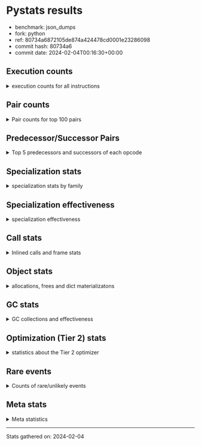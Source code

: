 
# Pystats results

- benchmark: json_dumps
- fork: python
- ref: 80734a6872105de874a424478cd0001e23286098
- commit hash: 80734a6
- commit date: 2024-02-04T00:16:30+00:00

## Execution counts

<details>
<summary> execution counts for all instructions </summary>

|Name | Count | Self | Cumulative | Miss ratio | 
|---|---:|---:|---:|---:|
| LOAD_FAST | 143,401,500 | 23.1% | 23.1% |  |
| TO_BOOL_BOOL | 51,212,600 | 8.3% | 31.4% |  |
| LOAD_ATTR_INSTANCE_VALUE | 40,970,080 | 6.6% | 38.0% |  |
| POP_JUMP_IF_FALSE | 35,849,040 | 5.8% | 43.8% |  |
| LOAD_GLOBAL_MODULE | 30,729,500 | 5.0% | 48.8% |  |
| LOAD_GLOBAL_BUILTIN | 30,727,620 | 5.0% | 53.7% |  |
| STORE_FAST | 25,609,020 | 4.1% | 57.8% |  |
| LOAD_CONST | 25,606,480 | 4.1% | 62.0% |  |
| POP_JUMP_IF_NOT_NONE | 25,606,400 | 4.1% | 66.1% |  |
| POP_JUMP_IF_TRUE | 20,485,120 | 3.3% | 69.4% |  |
| CALL | 15,370,040 | 2.5% | 71.9% |  |
| RESUME_CHECK | 15,365,100 | 2.5% | 74.4% |  |
| RETURN_VALUE | 15,363,920 | 2.5% | 76.9% |  |
| JUMP_FORWARD | 15,363,840 | 2.5% | 79.3% |  |
| LOAD_ATTR | 10,246,080 | 1.7% | 81.0% |  |
| BUILD_TUPLE | 10,242,560 | 1.7% | 82.6% |  |
| LOAD_FAST_LOAD_FAST | 10,242,560 | 1.7% | 84.3% |  |
| CALL_ISINSTANCE | 10,242,520 | 1.7% | 85.9% |  |
| LOAD_ATTR_METHOD_WITH_VALUES | 10,242,520 | 1.7% | 87.6% |  |
| LOAD_ATTR_NONDESCRIPTOR_WITH_VALUES | 10,242,520 | 1.7% | 89.3% |  |
| ENTER_EXECUTOR | 5,126,720 | 0.8% | 90.1% |  |
| PUSH_NULL | 5,123,820 | 0.8% | 90.9% |  |
| TO_BOOL | 5,123,120 | 0.8% | 91.7% |  |
| POP_TOP | 5,122,640 | 0.8% | 92.6% |  |
| MAKE_FUNCTION | 5,121,280 | 0.8% | 93.4% |  |
| UNARY_NEGATIVE | 5,121,280 | 0.8% | 94.2% |  |
| BUILD_MAP | 5,121,280 | 0.8% | 95.0% |  |
| CALL_KW | 5,121,280 | 0.8% | 95.9% |  |
| POP_JUMP_IF_NONE | 5,121,280 | 0.8% | 96.7% |  |
| SET_FUNCTION_ATTRIBUTE | 5,121,280 | 0.8% | 97.5% |  |
| CALL_METHOD_DESCRIPTOR_O | 5,121,260 | 0.8% | 98.3% |  |
| CALL_PY_EXACT_ARGS | 5,121,260 | 0.8% | 99.2% |  |
| LOAD_ATTR_METHOD_NO_DICT | 5,121,260 | 0.8% | 100.0% |  |
| FOR_ITER_RANGE | 7,380 | 0.0% | 100.0% |  |
| GET_ITER | 2,880 | 0.0% | 100.0% |  |
| FOR_ITER_LIST | 2,780 | 0.0% | 100.0% |  |
| LOAD_ATTR_MODULE | 1,940 | 0.0% | 100.0% |  |
| STORE_FAST_STORE_FAST | 1,520 | 0.0% | 100.0% |  |
| UNPACK_SEQUENCE_TWO_TUPLE | 1,500 | 0.0% | 100.0% |  |
| INTERPRETER_EXIT | 1,280 | 0.0% | 100.0% |  |
| RETURN_CONST | 1,280 | 0.0% | 100.0% |  |
| JUMP_BACKWARD | 1,020 | 0.0% | 100.0% |  |
| LOAD_GLOBAL | 640 | 0.0% | 100.0% |  |
| LOAD_DEREF | 160 | 0.0% | 100.0% |  |
| FOR_ITER | 120 | 0.0% | 100.0% |  |
| RESUME | 100 | 0.0% | 100.0% |  |
| NOP | 80 | 0.0% | 100.0% |  |
| CALL_FUNCTION_EX | 80 | 0.0% | 100.0% |  |
| COPY_FREE_VARS | 80 | 0.0% | 100.0% |  |
| BINARY_OP_SUBTRACT_FLOAT | 60 | 0.0% | 100.0% |  |
| CALL_BUILTIN_CLASS | 60 | 0.0% | 100.0% |  |
| COMPARE_OP_INT | 60 | 0.0% | 100.0% |  |
| BINARY_OP | 40 | 0.0% | 100.0% |  |
| COMPARE_OP | 40 | 0.0% | 100.0% |  |
| UNPACK_SEQUENCE | 40 | 0.0% | 100.0% |  |


</details>

## Pair counts

<details>
<summary> Pair counts for top 100 pairs </summary>

|Pair | Count | Self | Cumulative | 
|---|---:|---:|---:|
| TO_BOOL_BOOL POP_JUMP_IF_FALSE | 35,848,820 | 5.8% | 5.8% |
| LOAD_FAST LOAD_ATTR_INSTANCE_VALUE | 35,848,680 | 5.8% | 11.6% |
| LOAD_FAST TO_BOOL_BOOL | 30,727,440 | 5.0% | 16.5% |
| LOAD_FAST POP_JUMP_IF_NOT_NONE | 20,485,120 | 3.3% | 19.8% |
| POP_JUMP_IF_FALSE LOAD_FAST | 20,485,120 | 3.3% | 23.1% |
| POP_JUMP_IF_NOT_NONE LOAD_FAST | 20,485,120 | 3.3% | 26.4% |
| JUMP_FORWARD LOAD_FAST | 15,363,840 | 2.5% | 28.9% |
| STORE_FAST JUMP_FORWARD | 15,363,840 | 2.5% | 31.4% |
| LOAD_ATTR_INSTANCE_VALUE LOAD_FAST | 15,363,780 | 2.5% | 33.9% |
| TO_BOOL_BOOL POP_JUMP_IF_TRUE | 15,363,780 | 2.5% | 36.4% |
| RESUME_CHECK LOAD_FAST | 10,243,780 | 1.7% | 38.0% |
| LOAD_FAST LOAD_CONST | 10,242,640 | 1.7% | 39.7% |
| LOAD_GLOBAL_BUILTIN LOAD_FAST | 10,242,580 | 1.7% | 41.3% |
| POP_JUMP_IF_TRUE LOAD_FAST | 10,242,560 | 1.7% | 43.0% |
| LOAD_ATTR_METHOD_WITH_VALUES LOAD_FAST | 10,242,520 | 1.7% | 44.6% |
| LOAD_ATTR_NONDESCRIPTOR_WITH_VALUES LOAD_FAST | 10,242,520 | 1.7% | 46.3% |
| LOAD_FAST LOAD_ATTR_NONDESCRIPTOR_WITH_VALUES | 10,242,480 | 1.7% | 47.9% |
| LOAD_FAST LOAD_GLOBAL_BUILTIN | 10,242,480 | 1.7% | 49.6% |
| POP_JUMP_IF_FALSE LOAD_GLOBAL_MODULE | 10,242,480 | 1.7% | 51.2% |
| CALL_ISINSTANCE TO_BOOL_BOOL | 10,242,480 | 1.7% | 52.9% |
| LOAD_ATTR_INSTANCE_VALUE TO_BOOL_BOOL | 10,242,480 | 1.7% | 54.5% |
| PUSH_NULL LOAD_FAST | 5,123,200 | 0.8% | 55.4% |
| STORE_FAST LOAD_FAST | 5,121,980 | 0.8% | 56.2% |
| POP_TOP ENTER_EXECUTOR | 5,121,880 | 0.8% | 57.0% |
| LOAD_FAST PUSH_NULL | 5,121,820 | 0.8% | 57.8% |
| LOAD_FAST TO_BOOL | 5,121,520 | 0.8% | 58.7% |
| CALL STORE_FAST | 5,121,380 | 0.8% | 59.5% |
| TO_BOOL POP_JUMP_IF_TRUE | 5,121,340 | 0.8% | 60.3% |
| LOAD_FAST_LOAD_FAST LOAD_ATTR | 5,121,320 | 0.8% | 61.2% |
| CALL RETURN_VALUE | 5,121,300 | 0.8% | 62.0% |
| MAKE_FUNCTION SET_FUNCTION_ATTRIBUTE | 5,121,280 | 0.8% | 62.8% |
| RETURN_VALUE POP_TOP | 5,121,280 | 0.8% | 63.6% |
| RETURN_VALUE RETURN_VALUE | 5,121,280 | 0.8% | 64.5% |
| RETURN_VALUE STORE_FAST | 5,121,280 | 0.8% | 65.3% |
| UNARY_NEGATIVE BUILD_TUPLE | 5,121,280 | 0.8% | 66.1% |
| BUILD_MAP STORE_FAST | 5,121,280 | 0.8% | 66.9% |
| BUILD_TUPLE LOAD_CONST | 5,121,280 | 0.8% | 67.8% |
| LOAD_ATTR LOAD_FAST_LOAD_FAST | 5,121,280 | 0.8% | 68.6% |
| LOAD_CONST MAKE_FUNCTION | 5,121,280 | 0.8% | 69.4% |
| LOAD_CONST CALL | 5,121,280 | 0.8% | 70.2% |
| LOAD_CONST CALL_KW | 5,121,280 | 0.8% | 71.1% |
| LOAD_CONST LOAD_CONST | 5,121,280 | 0.8% | 71.9% |
| POP_JUMP_IF_FALSE BUILD_MAP | 5,121,280 | 0.8% | 72.7% |
| POP_JUMP_IF_NONE LOAD_FAST | 5,121,280 | 0.8% | 73.5% |
| POP_JUMP_IF_TRUE LOAD_CONST | 5,121,280 | 0.8% | 74.4% |
| SET_FUNCTION_ATTRIBUTE STORE_FAST | 5,121,280 | 0.8% | 75.2% |
| CALL RESUME_CHECK | 5,121,260 | 0.8% | 76.0% |
| CALL_KW RESUME_CHECK | 5,121,260 | 0.8% | 76.9% |
| CALL_METHOD_DESCRIPTOR_O RETURN_VALUE | 5,121,260 | 0.8% | 77.7% |
| CALL_PY_EXACT_ARGS RESUME_CHECK | 5,121,260 | 0.8% | 78.5% |
| LOAD_ATTR_INSTANCE_VALUE CALL | 5,121,260 | 0.8% | 79.3% |
| LOAD_ATTR_INSTANCE_VALUE POP_JUMP_IF_NOT_NONE | 5,121,260 | 0.8% | 80.2% |
| LOAD_ATTR_METHOD_NO_DICT LOAD_FAST | 5,121,260 | 0.8% | 81.0% |
| LOAD_GLOBAL_BUILTIN BUILD_TUPLE | 5,121,260 | 0.8% | 81.8% |
| LOAD_GLOBAL_BUILTIN LOAD_ATTR | 5,121,260 | 0.8% | 82.6% |
| LOAD_GLOBAL_MODULE UNARY_NEGATIVE | 5,121,260 | 0.8% | 83.5% |
| LOAD_GLOBAL_MODULE LOAD_FAST_LOAD_FAST | 5,121,260 | 0.8% | 84.3% |
| LOAD_GLOBAL_MODULE POP_JUMP_IF_NONE | 5,121,260 | 0.8% | 85.1% |
| LOAD_GLOBAL_MODULE STORE_FAST | 5,121,260 | 0.8% | 85.9% |
| BUILD_TUPLE CALL_ISINSTANCE | 5,121,240 | 0.8% | 86.8% |
| LOAD_ATTR LOAD_GLOBAL_MODULE | 5,121,240 | 0.8% | 87.6% |
| LOAD_CONST LOAD_ATTR_METHOD_NO_DICT | 5,121,240 | 0.8% | 88.4% |
| LOAD_FAST CALL_METHOD_DESCRIPTOR_O | 5,121,240 | 0.8% | 89.2% |
| LOAD_FAST CALL_PY_EXACT_ARGS | 5,121,240 | 0.8% | 90.1% |
| LOAD_FAST LOAD_ATTR_METHOD_WITH_VALUES | 5,121,240 | 0.8% | 90.9% |
| LOAD_FAST_LOAD_FAST LOAD_ATTR_INSTANCE_VALUE | 5,121,240 | 0.8% | 91.7% |
| POP_JUMP_IF_NOT_NONE LOAD_GLOBAL_MODULE | 5,121,240 | 0.8% | 92.6% |
| POP_JUMP_IF_TRUE LOAD_GLOBAL_MODULE | 5,121,240 | 0.8% | 93.4% |
| STORE_FAST LOAD_GLOBAL_BUILTIN | 5,121,240 | 0.8% | 94.2% |
| LOAD_ATTR_INSTANCE_VALUE LOAD_GLOBAL_BUILTIN | 5,121,240 | 0.8% | 95.0% |
| LOAD_GLOBAL_BUILTIN CALL_ISINSTANCE | 5,121,240 | 0.8% | 95.9% |
| LOAD_GLOBAL_BUILTIN LOAD_GLOBAL_BUILTIN | 5,121,240 | 0.8% | 96.7% |
| LOAD_GLOBAL_MODULE LOAD_ATTR_METHOD_WITH_VALUES | 5,121,240 | 0.8% | 97.5% |
| LOAD_GLOBAL_MODULE LOAD_GLOBAL_MODULE | 5,121,240 | 0.8% | 98.3% |
| RESUME_CHECK LOAD_GLOBAL_BUILTIN | 5,121,240 | 0.8% | 99.2% |
| ENTER_EXECUTOR CALL | 5,120,340 | 0.8% | 100.0% |
| ENTER_EXECUTOR FOR_ITER_RANGE | 5,180 | 0.0% | 100.0% |
| FOR_ITER_RANGE ENTER_EXECUTOR | 4,780 | 0.0% | 100.0% |
| CALL CALL | 4,480 | 0.0% | 100.0% |
| LOAD_ATTR LOAD_ATTR | 2,880 | 0.0% | 100.0% |
| LOAD_FAST GET_ITER | 2,880 | 0.0% | 100.0% |
| FOR_ITER_RANGE STORE_FAST | 2,180 | 0.0% | 100.0% |
| LOAD_FAST CALL | 1,960 | 0.0% | 100.0% |
| LOAD_ATTR_MODULE PUSH_NULL | 1,880 | 0.0% | 100.0% |
| LOAD_GLOBAL_MODULE LOAD_ATTR_MODULE | 1,880 | 0.0% | 100.0% |
| STORE_FAST LOAD_GLOBAL_MODULE | 1,800 | 0.0% | 100.0% |
| GET_ITER FOR_ITER_RANGE | 1,560 | 0.0% | 100.0% |
| STORE_FAST_STORE_FAST LOAD_FAST | 1,520 | 0.0% | 100.0% |
| UNPACK_SEQUENCE_TWO_TUPLE STORE_FAST_STORE_FAST | 1,500 | 0.0% | 100.0% |
| FOR_ITER_LIST UNPACK_SEQUENCE_TWO_TUPLE | 1,480 | 0.0% | 100.0% |
| TO_BOOL TO_BOOL | 1,440 | 0.0% | 100.0% |
| CALL POP_TOP | 1,360 | 0.0% | 100.0% |
| RETURN_CONST INTERPRETER_EXIT | 1,280 | 0.0% | 100.0% |
| FOR_ITER_LIST RETURN_CONST | 1,280 | 0.0% | 100.0% |
| CACHE RESUME_CHECK | 1,260 | 0.0% | 100.0% |
| GET_ITER FOR_ITER_LIST | 1,260 | 0.0% | 100.0% |
| ENTER_EXECUTOR FOR_ITER_LIST | 1,200 | 0.0% | 100.0% |
| POP_TOP JUMP_BACKWARD | 680 | 0.0% | 100.0% |
| PUSH_NULL CALL | 620 | 0.0% | 100.0% |
| JUMP_BACKWARD FOR_ITER_RANGE | 600 | 0.0% | 100.0% |


</details>

## Predecessor/Successor Pairs

<details>
<summary> Top 5 predecessors and successors of each opcode </summary>

### CACHE

<details>
<summary> Successors and predecessors for CACHE </summary>

|Successors | Count | Percentage | 
|---|---:|---:|
| RESUME_CHECK | 1,260 | 98.4% |
| RESUME | 20 | 1.6% |


</details>

### GET_ITER

<details>
<summary> Successors and predecessors for GET_ITER </summary>

|Predecessors | Count | Percentage | 
|---|---:|---:|
| LOAD_FAST | 2,880 | 100.0% |

|Successors | Count | Percentage | 
|---|---:|---:|
| FOR_ITER_RANGE | 1,560 | 54.2% |
| FOR_ITER_LIST | 1,260 | 43.8% |
| FOR_ITER | 60 | 2.1% |


</details>

### INTERPRETER_EXIT

<details>
<summary> Successors and predecessors for INTERPRETER_EXIT </summary>

|Predecessors | Count | Percentage | 
|---|---:|---:|
| RETURN_CONST | 1,280 | 100.0% |


</details>

### MAKE_FUNCTION

<details>
<summary> Successors and predecessors for MAKE_FUNCTION </summary>

|Predecessors | Count | Percentage | 
|---|---:|---:|
| LOAD_CONST | 5,121,280 | 100.0% |

|Successors | Count | Percentage | 
|---|---:|---:|
| SET_FUNCTION_ATTRIBUTE | 5,121,280 | 100.0% |


</details>

### NOP

<details>
<summary> Successors and predecessors for NOP </summary>

|Predecessors | Count | Percentage | 
|---|---:|---:|
| POP_TOP | 80 | 100.0% |

|Successors | Count | Percentage | 
|---|---:|---:|
| LOAD_DEREF | 80 | 100.0% |


</details>

### POP_TOP

<details>
<summary> Successors and predecessors for POP_TOP </summary>

|Predecessors | Count | Percentage | 
|---|---:|---:|
| RETURN_VALUE | 5,121,280 | 100.0% |
| CALL | 1,360 | 0.0% |

|Successors | Count | Percentage | 
|---|---:|---:|
| ENTER_EXECUTOR | 5,121,880 | 100.0% |
| JUMP_BACKWARD | 680 | 0.0% |
| NOP | 80 | 0.0% |


</details>

### PUSH_NULL

<details>
<summary> Successors and predecessors for PUSH_NULL </summary>

|Predecessors | Count | Percentage | 
|---|---:|---:|
| LOAD_FAST | 5,121,820 | 100.0% |
| LOAD_ATTR_MODULE | 1,880 | 0.0% |
| LOAD_DEREF | 80 | 0.0% |
| LOAD_ATTR | 40 | 0.0% |

|Successors | Count | Percentage | 
|---|---:|---:|
| LOAD_FAST | 5,123,200 | 100.0% |
| CALL | 620 | 0.0% |


</details>

### RETURN_VALUE

<details>
<summary> Successors and predecessors for RETURN_VALUE </summary>

|Predecessors | Count | Percentage | 
|---|---:|---:|
| CALL | 5,121,300 | 33.3% |
| RETURN_VALUE | 5,121,280 | 33.3% |
| CALL_METHOD_DESCRIPTOR_O | 5,121,260 | 33.3% |
| LOAD_FAST | 80 | 0.0% |

|Successors | Count | Percentage | 
|---|---:|---:|
| POP_TOP | 5,121,280 | 33.3% |
| RETURN_VALUE | 5,121,280 | 33.3% |
| STORE_FAST | 5,121,280 | 33.3% |
| LOAD_GLOBAL | 40 | 0.0% |
| LOAD_GLOBAL_MODULE | 40 | 0.0% |


</details>

### TO_BOOL

<details>
<summary> Successors and predecessors for TO_BOOL </summary>

|Predecessors | Count | Percentage | 
|---|---:|---:|
| LOAD_FAST | 5,121,520 | 100.0% |
| TO_BOOL | 1,440 | 0.0% |
| CALL | 40 | 0.0% |
| LOAD_ATTR | 40 | 0.0% |
| CALL_ISINSTANCE | 40 | 0.0% |

|Successors | Count | Percentage | 
|---|---:|---:|
| POP_JUMP_IF_TRUE | 5,121,340 | 100.0% |
| TO_BOOL | 1,440 | 0.0% |
| TO_BOOL_BOOL | 200 | 0.0% |
| POP_JUMP_IF_FALSE | 140 | 0.0% |


</details>

### UNARY_NEGATIVE

<details>
<summary> Successors and predecessors for UNARY_NEGATIVE </summary>

|Predecessors | Count | Percentage | 
|---|---:|---:|
| LOAD_GLOBAL_MODULE | 5,121,260 | 100.0% |
| LOAD_GLOBAL | 20 | 0.0% |

|Successors | Count | Percentage | 
|---|---:|---:|
| BUILD_TUPLE | 5,121,280 | 100.0% |


</details>

### BINARY_OP

<details>
<summary> Successors and predecessors for BINARY_OP </summary>

|Predecessors | Count | Percentage | 
|---|---:|---:|
| LOAD_FAST | 40 | 100.0% |

|Successors | Count | Percentage | 
|---|---:|---:|
| STORE_FAST | 20 | 50.0% |
| BINARY_OP_SUBTRACT_FLOAT | 20 | 50.0% |


</details>

### BUILD_MAP

<details>
<summary> Successors and predecessors for BUILD_MAP </summary>

|Predecessors | Count | Percentage | 
|---|---:|---:|
| POP_JUMP_IF_FALSE | 5,121,280 | 100.0% |

|Successors | Count | Percentage | 
|---|---:|---:|
| STORE_FAST | 5,121,280 | 100.0% |


</details>

### BUILD_TUPLE

<details>
<summary> Successors and predecessors for BUILD_TUPLE </summary>

|Predecessors | Count | Percentage | 
|---|---:|---:|
| UNARY_NEGATIVE | 5,121,280 | 50.0% |
| LOAD_GLOBAL_BUILTIN | 5,121,260 | 50.0% |
| LOAD_GLOBAL | 20 | 0.0% |

|Successors | Count | Percentage | 
|---|---:|---:|
| LOAD_CONST | 5,121,280 | 50.0% |
| CALL_ISINSTANCE | 5,121,240 | 50.0% |
| CALL | 40 | 0.0% |


</details>

### CALL

<details>
<summary> Successors and predecessors for CALL </summary>

|Predecessors | Count | Percentage | 
|---|---:|---:|
| LOAD_CONST | 5,121,280 | 33.3% |
| LOAD_ATTR_INSTANCE_VALUE | 5,121,260 | 33.3% |
| ENTER_EXECUTOR | 5,120,340 | 33.3% |
| CALL | 4,480 | 0.0% |
| LOAD_FAST | 1,960 | 0.0% |

|Successors | Count | Percentage | 
|---|---:|---:|
| STORE_FAST | 5,121,380 | 33.3% |
| RETURN_VALUE | 5,121,300 | 33.3% |
| RESUME_CHECK | 5,121,260 | 33.3% |
| CALL | 4,480 | 0.0% |
| POP_TOP | 1,360 | 0.0% |


</details>

### CALL_FUNCTION_EX

<details>
<summary> Successors and predecessors for CALL_FUNCTION_EX </summary>

|Predecessors | Count | Percentage | 
|---|---:|---:|
| LOAD_FAST | 80 | 100.0% |

|Successors | Count | Percentage | 
|---|---:|---:|
| COPY_FREE_VARS | 80 | 100.0% |


</details>

### CALL_KW

<details>
<summary> Successors and predecessors for CALL_KW </summary>

|Predecessors | Count | Percentage | 
|---|---:|---:|
| LOAD_CONST | 5,121,280 | 100.0% |

|Successors | Count | Percentage | 
|---|---:|---:|
| RESUME_CHECK | 5,121,260 | 100.0% |
| RESUME | 20 | 0.0% |


</details>

### COMPARE_OP

<details>
<summary> Successors and predecessors for COMPARE_OP </summary>

|Predecessors | Count | Percentage | 
|---|---:|---:|
| LOAD_CONST | 40 | 100.0% |

|Successors | Count | Percentage | 
|---|---:|---:|
| POP_JUMP_IF_FALSE | 20 | 50.0% |
| COMPARE_OP_INT | 20 | 50.0% |


</details>

### COPY_FREE_VARS

<details>
<summary> Successors and predecessors for COPY_FREE_VARS </summary>

|Predecessors | Count | Percentage | 
|---|---:|---:|
| CALL_FUNCTION_EX | 80 | 100.0% |

|Successors | Count | Percentage | 
|---|---:|---:|
| RESUME_CHECK | 60 | 75.0% |
| RESUME | 20 | 25.0% |


</details>

### ENTER_EXECUTOR

<details>
<summary> Successors and predecessors for ENTER_EXECUTOR </summary>

|Predecessors | Count | Percentage | 
|---|---:|---:|
| POP_TOP | 5,121,880 | 99.9% |
| FOR_ITER_RANGE | 4,780 | 0.1% |
| JUMP_BACKWARD | 60 | 0.0% |

|Successors | Count | Percentage | 
|---|---:|---:|
| CALL | 5,120,340 | 99.9% |
| FOR_ITER_RANGE | 5,180 | 0.1% |
| FOR_ITER_LIST | 1,200 | 0.0% |


</details>

### FOR_ITER

<details>
<summary> Successors and predecessors for FOR_ITER </summary>

|Predecessors | Count | Percentage | 
|---|---:|---:|
| GET_ITER | 60 | 50.0% |
| JUMP_BACKWARD | 60 | 50.0% |

|Successors | Count | Percentage | 
|---|---:|---:|
| STORE_FAST | 40 | 33.3% |
| FOR_ITER_RANGE | 40 | 33.3% |
| UNPACK_SEQUENCE | 20 | 16.7% |
| FOR_ITER_LIST | 20 | 16.7% |


</details>

### JUMP_BACKWARD

<details>
<summary> Successors and predecessors for JUMP_BACKWARD </summary>

|Predecessors | Count | Percentage | 
|---|---:|---:|
| POP_TOP | 680 | 66.7% |
| FOR_ITER_RANGE | 340 | 33.3% |

|Successors | Count | Percentage | 
|---|---:|---:|
| FOR_ITER_RANGE | 600 | 58.8% |
| FOR_ITER_LIST | 300 | 29.4% |
| ENTER_EXECUTOR | 60 | 5.9% |
| FOR_ITER | 60 | 5.9% |


</details>

### JUMP_FORWARD

<details>
<summary> Successors and predecessors for JUMP_FORWARD </summary>

|Predecessors | Count | Percentage | 
|---|---:|---:|
| STORE_FAST | 15,363,840 | 100.0% |

|Successors | Count | Percentage | 
|---|---:|---:|
| LOAD_FAST | 15,363,840 | 100.0% |


</details>

### LOAD_ATTR

<details>
<summary> Successors and predecessors for LOAD_ATTR </summary>

|Predecessors | Count | Percentage | 
|---|---:|---:|
| LOAD_FAST_LOAD_FAST | 5,121,320 | 50.0% |
| LOAD_GLOBAL_BUILTIN | 5,121,260 | 50.0% |
| LOAD_ATTR | 2,880 | 0.0% |
| LOAD_FAST | 400 | 0.0% |
| LOAD_GLOBAL | 100 | 0.0% |

|Successors | Count | Percentage | 
|---|---:|---:|
| LOAD_FAST_LOAD_FAST | 5,121,280 | 50.0% |
| LOAD_GLOBAL_MODULE | 5,121,240 | 50.0% |
| LOAD_ATTR | 2,880 | 0.0% |
| LOAD_FAST | 160 | 0.0% |
| LOAD_ATTR_INSTANCE_VALUE | 160 | 0.0% |


</details>

### LOAD_CONST

<details>
<summary> Successors and predecessors for LOAD_CONST </summary>

|Predecessors | Count | Percentage | 
|---|---:|---:|
| LOAD_FAST | 10,242,640 | 40.0% |
| BUILD_TUPLE | 5,121,280 | 20.0% |
| LOAD_CONST | 5,121,280 | 20.0% |
| POP_JUMP_IF_TRUE | 5,121,280 | 20.0% |

|Successors | Count | Percentage | 
|---|---:|---:|
| MAKE_FUNCTION | 5,121,280 | 20.0% |
| CALL | 5,121,280 | 20.0% |
| CALL_KW | 5,121,280 | 20.0% |
| LOAD_CONST | 5,121,280 | 20.0% |
| LOAD_ATTR_METHOD_NO_DICT | 5,121,240 | 20.0% |


</details>

### LOAD_DEREF

<details>
<summary> Successors and predecessors for LOAD_DEREF </summary>

|Predecessors | Count | Percentage | 
|---|---:|---:|
| NOP | 80 | 50.0% |
| STORE_FAST | 80 | 50.0% |

|Successors | Count | Percentage | 
|---|---:|---:|
| PUSH_NULL | 80 | 50.0% |
| STORE_FAST | 80 | 50.0% |


</details>

### LOAD_FAST

<details>
<summary> Successors and predecessors for LOAD_FAST </summary>

|Predecessors | Count | Percentage | 
|---|---:|---:|
| POP_JUMP_IF_FALSE | 20,485,120 | 14.3% |
| POP_JUMP_IF_NOT_NONE | 20,485,120 | 14.3% |
| JUMP_FORWARD | 15,363,840 | 10.7% |
| LOAD_ATTR_INSTANCE_VALUE | 15,363,780 | 10.7% |
| RESUME_CHECK | 10,243,780 | 7.1% |

|Successors | Count | Percentage | 
|---|---:|---:|
| LOAD_ATTR_INSTANCE_VALUE | 35,848,680 | 25.0% |
| TO_BOOL_BOOL | 30,727,440 | 21.4% |
| POP_JUMP_IF_NOT_NONE | 20,485,120 | 14.3% |
| LOAD_CONST | 10,242,640 | 7.1% |
| LOAD_ATTR_NONDESCRIPTOR_WITH_VALUES | 10,242,480 | 7.1% |


</details>

### LOAD_FAST_LOAD_FAST

<details>
<summary> Successors and predecessors for LOAD_FAST_LOAD_FAST </summary>

|Predecessors | Count | Percentage | 
|---|---:|---:|
| LOAD_ATTR | 5,121,280 | 50.0% |
| LOAD_GLOBAL_MODULE | 5,121,260 | 50.0% |
| LOAD_GLOBAL | 20 | 0.0% |

|Successors | Count | Percentage | 
|---|---:|---:|
| LOAD_ATTR | 5,121,320 | 50.0% |
| LOAD_ATTR_INSTANCE_VALUE | 5,121,240 | 50.0% |


</details>

### LOAD_GLOBAL

<details>
<summary> Successors and predecessors for LOAD_GLOBAL </summary>

|Predecessors | Count | Percentage | 
|---|---:|---:|
| POP_JUMP_IF_FALSE | 120 | 18.8% |
| LOAD_FAST | 80 | 12.5% |
| STORE_FAST | 80 | 12.5% |
| LOAD_ATTR | 60 | 9.4% |
| RETURN_VALUE | 40 | 6.2% |

|Successors | Count | Percentage | 
|---|---:|---:|
| LOAD_GLOBAL_MODULE | 180 | 28.1% |
| LOAD_GLOBAL_BUILTIN | 140 | 21.9% |
| LOAD_ATTR | 100 | 15.6% |
| LOAD_FAST | 60 | 9.4% |
| LOAD_GLOBAL | 40 | 6.2% |


</details>

### POP_JUMP_IF_FALSE

<details>
<summary> Successors and predecessors for POP_JUMP_IF_FALSE </summary>

|Predecessors | Count | Percentage | 
|---|---:|---:|
| TO_BOOL_BOOL | 35,848,820 | 100.0% |
| TO_BOOL | 140 | 0.0% |
| COMPARE_OP_INT | 60 | 0.0% |
| COMPARE_OP | 20 | 0.0% |

|Successors | Count | Percentage | 
|---|---:|---:|
| LOAD_FAST | 20,485,120 | 57.1% |
| LOAD_GLOBAL_MODULE | 10,242,480 | 28.6% |
| BUILD_MAP | 5,121,280 | 14.3% |
| LOAD_GLOBAL | 120 | 0.0% |
| LOAD_GLOBAL_BUILTIN | 40 | 0.0% |


</details>

### POP_JUMP_IF_NONE

<details>
<summary> Successors and predecessors for POP_JUMP_IF_NONE </summary>

|Predecessors | Count | Percentage | 
|---|---:|---:|
| LOAD_GLOBAL_MODULE | 5,121,260 | 100.0% |
| LOAD_GLOBAL | 20 | 0.0% |

|Successors | Count | Percentage | 
|---|---:|---:|
| LOAD_FAST | 5,121,280 | 100.0% |


</details>

### POP_JUMP_IF_NOT_NONE

<details>
<summary> Successors and predecessors for POP_JUMP_IF_NOT_NONE </summary>

|Predecessors | Count | Percentage | 
|---|---:|---:|
| LOAD_FAST | 20,485,120 | 80.0% |
| LOAD_ATTR_INSTANCE_VALUE | 5,121,260 | 20.0% |
| LOAD_ATTR | 20 | 0.0% |

|Successors | Count | Percentage | 
|---|---:|---:|
| LOAD_FAST | 20,485,120 | 80.0% |
| LOAD_GLOBAL_MODULE | 5,121,240 | 20.0% |
| LOAD_GLOBAL | 40 | 0.0% |


</details>

### POP_JUMP_IF_TRUE

<details>
<summary> Successors and predecessors for POP_JUMP_IF_TRUE </summary>

|Predecessors | Count | Percentage | 
|---|---:|---:|
| TO_BOOL_BOOL | 15,363,780 | 75.0% |
| TO_BOOL | 5,121,340 | 25.0% |

|Successors | Count | Percentage | 
|---|---:|---:|
| LOAD_FAST | 10,242,560 | 50.0% |
| LOAD_CONST | 5,121,280 | 25.0% |
| LOAD_GLOBAL_MODULE | 5,121,240 | 25.0% |
| LOAD_GLOBAL | 40 | 0.0% |


</details>

### RETURN_CONST

<details>
<summary> Successors and predecessors for RETURN_CONST </summary>

|Predecessors | Count | Percentage | 
|---|---:|---:|
| FOR_ITER_LIST | 1,280 | 100.0% |

|Successors | Count | Percentage | 
|---|---:|---:|
| INTERPRETER_EXIT | 1,280 | 100.0% |


</details>

### SET_FUNCTION_ATTRIBUTE

<details>
<summary> Successors and predecessors for SET_FUNCTION_ATTRIBUTE </summary>

|Predecessors | Count | Percentage | 
|---|---:|---:|
| MAKE_FUNCTION | 5,121,280 | 100.0% |

|Successors | Count | Percentage | 
|---|---:|---:|
| STORE_FAST | 5,121,280 | 100.0% |


</details>

### STORE_FAST

<details>
<summary> Successors and predecessors for STORE_FAST </summary>

|Predecessors | Count | Percentage | 
|---|---:|---:|
| CALL | 5,121,380 | 20.0% |
| RETURN_VALUE | 5,121,280 | 20.0% |
| BUILD_MAP | 5,121,280 | 20.0% |
| SET_FUNCTION_ATTRIBUTE | 5,121,280 | 20.0% |
| LOAD_GLOBAL_MODULE | 5,121,260 | 20.0% |

|Successors | Count | Percentage | 
|---|---:|---:|
| JUMP_FORWARD | 15,363,840 | 60.0% |
| LOAD_FAST | 5,121,980 | 20.0% |
| LOAD_GLOBAL_BUILTIN | 5,121,240 | 20.0% |
| LOAD_GLOBAL_MODULE | 1,800 | 0.0% |
| LOAD_DEREF | 80 | 0.0% |


</details>

### STORE_FAST_STORE_FAST

<details>
<summary> Successors and predecessors for STORE_FAST_STORE_FAST </summary>

|Predecessors | Count | Percentage | 
|---|---:|---:|
| UNPACK_SEQUENCE_TWO_TUPLE | 1,500 | 98.7% |
| UNPACK_SEQUENCE | 20 | 1.3% |

|Successors | Count | Percentage | 
|---|---:|---:|
| LOAD_FAST | 1,520 | 100.0% |


</details>

### UNPACK_SEQUENCE

<details>
<summary> Successors and predecessors for UNPACK_SEQUENCE </summary>

|Predecessors | Count | Percentage | 
|---|---:|---:|
| FOR_ITER | 20 | 50.0% |
| FOR_ITER_LIST | 20 | 50.0% |

|Successors | Count | Percentage | 
|---|---:|---:|
| STORE_FAST_STORE_FAST | 20 | 50.0% |
| UNPACK_SEQUENCE_TWO_TUPLE | 20 | 50.0% |


</details>

### RESUME

<details>
<summary> Successors and predecessors for RESUME </summary>

|Predecessors | Count | Percentage | 
|---|---:|---:|
| CALL | 40 | 40.0% |
| CACHE | 20 | 20.0% |
| CALL_KW | 20 | 20.0% |
| COPY_FREE_VARS | 20 | 20.0% |

|Successors | Count | Percentage | 
|---|---:|---:|
| LOAD_FAST | 60 | 60.0% |
| LOAD_GLOBAL | 40 | 40.0% |


</details>

### BINARY_OP_SUBTRACT_FLOAT

<details>
<summary> Successors and predecessors for BINARY_OP_SUBTRACT_FLOAT </summary>

|Predecessors | Count | Percentage | 
|---|---:|---:|
| LOAD_FAST | 40 | 66.7% |
| BINARY_OP | 20 | 33.3% |

|Successors | Count | Percentage | 
|---|---:|---:|
| STORE_FAST | 60 | 100.0% |


</details>

### CALL_BUILTIN_CLASS

<details>
<summary> Successors and predecessors for CALL_BUILTIN_CLASS </summary>

|Predecessors | Count | Percentage | 
|---|---:|---:|
| LOAD_FAST | 40 | 66.7% |
| CALL | 20 | 33.3% |

|Successors | Count | Percentage | 
|---|---:|---:|
| STORE_FAST | 60 | 100.0% |


</details>

### CALL_ISINSTANCE

<details>
<summary> Successors and predecessors for CALL_ISINSTANCE </summary>

|Predecessors | Count | Percentage | 
|---|---:|---:|
| BUILD_TUPLE | 5,121,240 | 50.0% |
| LOAD_GLOBAL_BUILTIN | 5,121,240 | 50.0% |
| CALL | 40 | 0.0% |

|Successors | Count | Percentage | 
|---|---:|---:|
| TO_BOOL_BOOL | 10,242,480 | 100.0% |
| TO_BOOL | 40 | 0.0% |


</details>

### CALL_METHOD_DESCRIPTOR_O

<details>
<summary> Successors and predecessors for CALL_METHOD_DESCRIPTOR_O </summary>

|Predecessors | Count | Percentage | 
|---|---:|---:|
| LOAD_FAST | 5,121,240 | 100.0% |
| CALL | 20 | 0.0% |

|Successors | Count | Percentage | 
|---|---:|---:|
| RETURN_VALUE | 5,121,260 | 100.0% |


</details>

### CALL_PY_EXACT_ARGS

<details>
<summary> Successors and predecessors for CALL_PY_EXACT_ARGS </summary>

|Predecessors | Count | Percentage | 
|---|---:|---:|
| LOAD_FAST | 5,121,240 | 100.0% |
| CALL | 20 | 0.0% |

|Successors | Count | Percentage | 
|---|---:|---:|
| RESUME_CHECK | 5,121,260 | 100.0% |


</details>

### COMPARE_OP_INT

<details>
<summary> Successors and predecessors for COMPARE_OP_INT </summary>

|Predecessors | Count | Percentage | 
|---|---:|---:|
| LOAD_CONST | 40 | 66.7% |
| COMPARE_OP | 20 | 33.3% |

|Successors | Count | Percentage | 
|---|---:|---:|
| POP_JUMP_IF_FALSE | 60 | 100.0% |


</details>

### FOR_ITER_LIST

<details>
<summary> Successors and predecessors for FOR_ITER_LIST </summary>

|Predecessors | Count | Percentage | 
|---|---:|---:|
| GET_ITER | 1,260 | 45.3% |
| ENTER_EXECUTOR | 1,200 | 43.2% |
| JUMP_BACKWARD | 300 | 10.8% |
| FOR_ITER | 20 | 0.7% |

|Successors | Count | Percentage | 
|---|---:|---:|
| UNPACK_SEQUENCE_TWO_TUPLE | 1,480 | 53.2% |
| RETURN_CONST | 1,280 | 46.0% |
| UNPACK_SEQUENCE | 20 | 0.7% |


</details>

### FOR_ITER_RANGE

<details>
<summary> Successors and predecessors for FOR_ITER_RANGE </summary>

|Predecessors | Count | Percentage | 
|---|---:|---:|
| ENTER_EXECUTOR | 5,180 | 70.2% |
| GET_ITER | 1,560 | 21.1% |
| JUMP_BACKWARD | 600 | 8.1% |
| FOR_ITER | 40 | 0.5% |

|Successors | Count | Percentage | 
|---|---:|---:|
| ENTER_EXECUTOR | 4,780 | 64.8% |
| STORE_FAST | 2,180 | 29.5% |
| JUMP_BACKWARD | 340 | 4.6% |
| LOAD_FAST | 80 | 1.1% |


</details>

### LOAD_ATTR_INSTANCE_VALUE

<details>
<summary> Successors and predecessors for LOAD_ATTR_INSTANCE_VALUE </summary>

|Predecessors | Count | Percentage | 
|---|---:|---:|
| LOAD_FAST | 35,848,680 | 87.5% |
| LOAD_FAST_LOAD_FAST | 5,121,240 | 12.5% |
| LOAD_ATTR | 160 | 0.0% |

|Successors | Count | Percentage | 
|---|---:|---:|
| LOAD_FAST | 15,363,780 | 37.5% |
| TO_BOOL_BOOL | 10,242,480 | 25.0% |
| CALL | 5,121,260 | 12.5% |
| POP_JUMP_IF_NOT_NONE | 5,121,260 | 12.5% |
| LOAD_GLOBAL_BUILTIN | 5,121,240 | 12.5% |


</details>

### LOAD_ATTR_METHOD_NO_DICT

<details>
<summary> Successors and predecessors for LOAD_ATTR_METHOD_NO_DICT </summary>

|Predecessors | Count | Percentage | 
|---|---:|---:|
| LOAD_CONST | 5,121,240 | 100.0% |
| LOAD_ATTR | 20 | 0.0% |

|Successors | Count | Percentage | 
|---|---:|---:|
| LOAD_FAST | 5,121,260 | 100.0% |


</details>

### LOAD_ATTR_METHOD_WITH_VALUES

<details>
<summary> Successors and predecessors for LOAD_ATTR_METHOD_WITH_VALUES </summary>

|Predecessors | Count | Percentage | 
|---|---:|---:|
| LOAD_FAST | 5,121,240 | 50.0% |
| LOAD_GLOBAL_MODULE | 5,121,240 | 50.0% |
| LOAD_ATTR | 40 | 0.0% |

|Successors | Count | Percentage | 
|---|---:|---:|
| LOAD_FAST | 10,242,520 | 100.0% |


</details>

### LOAD_ATTR_MODULE

<details>
<summary> Successors and predecessors for LOAD_ATTR_MODULE </summary>

|Predecessors | Count | Percentage | 
|---|---:|---:|
| LOAD_GLOBAL_MODULE | 1,880 | 96.9% |
| LOAD_ATTR | 60 | 3.1% |

|Successors | Count | Percentage | 
|---|---:|---:|
| PUSH_NULL | 1,880 | 96.9% |
| STORE_FAST | 60 | 3.1% |


</details>

### LOAD_ATTR_NONDESCRIPTOR_WITH_VALUES

<details>
<summary> Successors and predecessors for LOAD_ATTR_NONDESCRIPTOR_WITH_VALUES </summary>

|Predecessors | Count | Percentage | 
|---|---:|---:|
| LOAD_FAST | 10,242,480 | 100.0% |
| LOAD_ATTR | 40 | 0.0% |

|Successors | Count | Percentage | 
|---|---:|---:|
| LOAD_FAST | 10,242,520 | 100.0% |


</details>

### LOAD_GLOBAL_BUILTIN

<details>
<summary> Successors and predecessors for LOAD_GLOBAL_BUILTIN </summary>

|Predecessors | Count | Percentage | 
|---|---:|---:|
| LOAD_FAST | 10,242,480 | 33.3% |
| STORE_FAST | 5,121,240 | 16.7% |
| LOAD_ATTR_INSTANCE_VALUE | 5,121,240 | 16.7% |
| LOAD_GLOBAL_BUILTIN | 5,121,240 | 16.7% |
| RESUME_CHECK | 5,121,240 | 16.7% |

|Successors | Count | Percentage | 
|---|---:|---:|
| LOAD_FAST | 10,242,580 | 33.3% |
| BUILD_TUPLE | 5,121,260 | 16.7% |
| LOAD_ATTR | 5,121,260 | 16.7% |
| CALL_ISINSTANCE | 5,121,240 | 16.7% |
| LOAD_GLOBAL_BUILTIN | 5,121,240 | 16.7% |


</details>

### LOAD_GLOBAL_MODULE

<details>
<summary> Successors and predecessors for LOAD_GLOBAL_MODULE </summary>

|Predecessors | Count | Percentage | 
|---|---:|---:|
| POP_JUMP_IF_FALSE | 10,242,480 | 33.3% |
| LOAD_ATTR | 5,121,240 | 16.7% |
| POP_JUMP_IF_NOT_NONE | 5,121,240 | 16.7% |
| POP_JUMP_IF_TRUE | 5,121,240 | 16.7% |
| LOAD_GLOBAL_MODULE | 5,121,240 | 16.7% |

|Successors | Count | Percentage | 
|---|---:|---:|
| UNARY_NEGATIVE | 5,121,260 | 16.7% |
| LOAD_FAST_LOAD_FAST | 5,121,260 | 16.7% |
| POP_JUMP_IF_NONE | 5,121,260 | 16.7% |
| STORE_FAST | 5,121,260 | 16.7% |
| LOAD_ATTR_METHOD_WITH_VALUES | 5,121,240 | 16.7% |


</details>

### RESUME_CHECK

<details>
<summary> Successors and predecessors for RESUME_CHECK </summary>

|Predecessors | Count | Percentage | 
|---|---:|---:|
| CALL | 5,121,260 | 33.3% |
| CALL_KW | 5,121,260 | 33.3% |
| CALL_PY_EXACT_ARGS | 5,121,260 | 33.3% |
| CACHE | 1,260 | 0.0% |
| COPY_FREE_VARS | 60 | 0.0% |

|Successors | Count | Percentage | 
|---|---:|---:|
| LOAD_FAST | 10,243,780 | 66.7% |
| LOAD_GLOBAL_BUILTIN | 5,121,240 | 33.3% |
| LOAD_GLOBAL | 40 | 0.0% |
| LOAD_GLOBAL_MODULE | 40 | 0.0% |


</details>

### TO_BOOL_BOOL

<details>
<summary> Successors and predecessors for TO_BOOL_BOOL </summary>

|Predecessors | Count | Percentage | 
|---|---:|---:|
| LOAD_FAST | 30,727,440 | 60.0% |
| CALL_ISINSTANCE | 10,242,480 | 20.0% |
| LOAD_ATTR_INSTANCE_VALUE | 10,242,480 | 20.0% |
| TO_BOOL | 200 | 0.0% |

|Successors | Count | Percentage | 
|---|---:|---:|
| POP_JUMP_IF_FALSE | 35,848,820 | 70.0% |
| POP_JUMP_IF_TRUE | 15,363,780 | 30.0% |


</details>

### UNPACK_SEQUENCE_TWO_TUPLE

<details>
<summary> Successors and predecessors for UNPACK_SEQUENCE_TWO_TUPLE </summary>

|Predecessors | Count | Percentage | 
|---|---:|---:|
| FOR_ITER_LIST | 1,480 | 98.7% |
| UNPACK_SEQUENCE | 20 | 1.3% |

|Successors | Count | Percentage | 
|---|---:|---:|
| STORE_FAST_STORE_FAST | 1,500 | 100.0% |


</details>


</details>

## Specialization stats

<details>
<summary> specialization stats by family </summary>

### BINARY_OP

<details>
<summary> specialization stats for BINARY_OP family </summary>

|Kind | Count | Ratio | 
|---|---:|---:|
|     deferred | 20 | 20.0% |
|          hit | 60 | 60.0% |

| | Count | Ratio | 
|---|---:|---:|
| Success | 20 | 100.0% |
| Failure | 0 | 0.0% |


</details>

### CALL

<details>
<summary> specialization stats for CALL family </summary>

|Kind | Count | Ratio | 
|---|---:|---:|
|     deferred | 15,365,460 | 42.9% |
|          hit | 20,485,100 | 57.1% |

| | Count | Ratio | 
|---|---:|---:|
| Success | 100 | 2.2% |
| Failure | 4,480 | 97.8% |

|Failure kind | Count | Ratio | 
|---|---:|---:|
| other | 1,540 | 34.4% |
| code complex parameters | 1,440 | 32.1% |
| class mutable | 1,440 | 32.1% |
| cfunc noargs | 60 | 1.3% |


</details>

### COMPARE_OP

<details>
<summary> specialization stats for COMPARE_OP family </summary>

|Kind | Count | Ratio | 
|---|---:|---:|
|     deferred | 20 | 20.0% |
|          hit | 60 | 60.0% |

| | Count | Ratio | 
|---|---:|---:|
| Success | 20 | 100.0% |
| Failure | 0 | 0.0% |


</details>

### FOR_ITER

<details>
<summary> specialization stats for FOR_ITER family </summary>

|Kind | Count | Ratio | 
|---|---:|---:|
|     deferred | 60 | 0.6% |
|          hit | 10,160 | 98.8% |

| | Count | Ratio | 
|---|---:|---:|
| Success | 60 | 100.0% |
| Failure | 0 | 0.0% |


</details>

### LOAD_ATTR

<details>
<summary> specialization stats for LOAD_ATTR family </summary>

|Kind | Count | Ratio | 
|---|---:|---:|
|     deferred | 10,242,880 | 13.3% |
|          hit | 66,578,320 | 86.7% |

| | Count | Ratio | 
|---|---:|---:|
| Success | 320 | 10.0% |
| Failure | 2,880 | 90.0% |

|Failure kind | Count | Ratio | 
|---|---:|---:|
| method | 1,440 | 50.0% |
| metaclass attribute | 1,440 | 50.0% |


</details>

### LOAD_GLOBAL

<details>
<summary> specialization stats for LOAD_GLOBAL family </summary>

|Kind | Count | Ratio | 
|---|---:|---:|
|     deferred | 320 | 0.0% |
|          hit | 61,457,120 | 100.0% |

| | Count | Ratio | 
|---|---:|---:|
| Success | 320 | 100.0% |
| Failure | 0 | 0.0% |


</details>

### POP_JUMP_IF_FALSE

<details>
<summary> specialization stats for POP_JUMP_IF_FALSE family </summary>


</details>

### POP_JUMP_IF_NONE

<details>
<summary> specialization stats for POP_JUMP_IF_NONE family </summary>


</details>

### POP_JUMP_IF_NOT_NONE

<details>
<summary> specialization stats for POP_JUMP_IF_NOT_NONE family </summary>


</details>

### POP_JUMP_IF_TRUE

<details>
<summary> specialization stats for POP_JUMP_IF_TRUE family </summary>


</details>

### TO_BOOL

<details>
<summary> specialization stats for TO_BOOL family </summary>

|Kind | Count | Ratio | 
|---|---:|---:|
|     deferred | 5,121,480 | 9.1% |
|          hit | 51,212,600 | 90.9% |

| | Count | Ratio | 
|---|---:|---:|
| Success | 200 | 12.2% |
| Failure | 1,440 | 87.8% |

|Failure kind | Count | Ratio | 
|---|---:|---:|
| dict | 1,440 | 100.0% |


</details>

### UNPACK_SEQUENCE

<details>
<summary> specialization stats for UNPACK_SEQUENCE family </summary>

|Kind | Count | Ratio | 
|---|---:|---:|
|     deferred | 20 | 1.3% |
|          hit | 1,500 | 97.4% |

| | Count | Ratio | 
|---|---:|---:|
| Success | 20 | 100.0% |
| Failure | 0 | 0.0% |


</details>


</details>

## Specialization effectiveness

<details>
<summary> specialization effectiveness </summary>

|Instructions | Count | Ratio | 
|---|---:|---:|
| Basic | 286,817,940 | 46.3% |
| Not specialized | 117,801,960 | 19.0% |
| Specialized hits | 215,110,020 | 34.7% |
| Specialized misses | 0 | 0.0% |

### Deferred by instruction

<details>
<summary> deferred by instruction </summary>

|Name | Count | Ratio | 
|---|---:|---:|
| CALL | 15,365,460 | 50.0% |
| LOAD_ATTR | 10,242,880 | 33.3% |
| TO_BOOL | 5,121,480 | 16.7% |
| LOAD_GLOBAL | 320 | 0.0% |
| FOR_ITER | 60 | 0.0% |
| BINARY_OP | 20 | 0.0% |
| COMPARE_OP | 20 | 0.0% |
| UNPACK_SEQUENCE | 20 | 0.0% |
| BINARY_SLICE | 0 | 0.0% |
| STORE_SLICE | 0 | 0.0% |


</details>

### Misses by instruction

<details>
<summary> misses by instruction </summary>


</details>


</details>

## Call stats

<details>
<summary> Inlined calls and frame stats </summary>

| | Count | Ratio | 
|---|---:|---:|
| Calls to PyEval_EvalDefault | 1,280 | 0.0% |
| Calls to Python functions inlined | 15,363,920 | 100.0% |
| Calls via PyEval_EvalFrame (total) | 1,280 | 0.0% |
| Calls via PyEval_EvalFrame (vector) | 1,280 | 0.0% |
| Calls via PyEval_EvalFrame (generator) | 0 | 0.0% |
| Calls via PyEval_EvalFrame (legacy) | 0 | 0.0% |
| Calls via PyEval_EvalFrame (function vectorcall) | 1,280 | 0.0% |
| Calls via PyEval_EvalFrame (build class) | 0 | 0.0% |
| Calls via PyEval_EvalFrame (slot) | 0 | 0.0% |
| Calls via PyEval_EvalFrame (function ex) | 80 | 0.0% |
| Calls via PyEval_EvalFrame (api) | 0 | 0.0% |
| Calls via PyEval_EvalFrame (method) | 0 | 0.0% |
| Frame objects created | 0 | 0.0% |
| Frames pushed | 5,121,260 | 33.3% |


</details>

## Object stats

<details>
<summary> allocations, frees and dict materializatons </summary>

| | Count | Ratio | 
|---|---:|---:|
| Allocations from freelist | 40,970,400 | 20.4% |
| Frees to freelist | 40,970,340 |  |
| Allocations | 159,668,740 | 79.6% |
| Allocations to 512 bytes | 159,668,740 | 79.6% |
| Allocations to 4 kbytes | 0 | 0.0% |
| Allocations over 4 kbytes | 0 | 0.0% |
| Frees | 159,668,684 |  |
| New values | 0 |  |
| Interpreter increfs | 225,369,620 | 54.0% |
| Interpreter decrefs | 265,359,880 | 43.5% |
| Increfs | 192,047,894 | 46.0% |
| Decrefs | 344,374,099 | 56.5% |
| Materialize dict (on request) | 0 |  |
| Materialize dict (new key) | 0 |  |
| Materialize dict (too big) | 0 |  |
| Materialize dict (str subclass) | 0 |  |
| Dematerialize dict | 0 |  |
| Method cache hits | 5,123,091 |  |
| Method cache misses | 209 |  |
| Method cache collisions | 201 |  |
| Method cache dunder hits | 20,486,526 |  |
| Method cache dunder misses | 34 |  |


</details>

## GC stats

<details>
<summary> GC collections and effectiveness </summary>

|Generation | Collections | Objects collected | Object visits | 
|---:|---:|---:|---:|
| 0 | 0 | 0 | 0 |
| 1 | 0 | 0 | 0 |
| 2 | 0 | 0 | 0 |


</details>

## Optimization (Tier 2) stats

<details>
<summary> statistics about the Tier 2 optimizer </summary>

| | Count | Ratio | 
|---|---:|---:|
| Optimization attempts | 60 |  |
| Traces created | 60 | 100.0% |
| Trace stack overflow | 0 | 0.0% |
| Trace stack underflow | 0 | 0.0% |
| Trace too long | 0 | 0.0% |
| Trace too short | 0 | 0.0% |
| Inner loop found | 0 | 0.0% |
| Recursive call | 0 | 0.0% |
| Low confidence | 0 | 0.0% |
| Traces executed | 5,126,720 |  |
| Uops executed | 66,614,760 | 12.99 |

### Trace length histogram

<details>
<summary> trace length histogram </summary>

|Range | Count | Ratio | 
|---|---:|---:|
| <= 1 | 0 | 0.0% |
| <= 2 | 0 | 0.0% |
| <= 4 | 0 | 0.0% |
| <= 8 | 0 | 0.0% |
| <= 16 | 0 | 0.0% |
| <= 32 | 40 | 66.7% |
| <= 64 | 20 | 33.3% |


</details>

### Optimized trace length histogram

<details>
<summary> optimized trace length histogram </summary>

|Range | Count | Ratio | 
|---|---:|---:|
| <= 1 | 0 | 0.0% |
| <= 2 | 0 | 0.0% |
| <= 4 | 0 | 0.0% |
| <= 8 | 0 | 0.0% |
| <= 16 | 40 | 66.7% |
| <= 32 | 20 | 33.3% |


</details>

### Trace run length histogram

<details>
<summary> trace run length histogram </summary>

|Range | Count | Ratio | 
|---|---:|---:|
| <= 1 | 0 | 0.0% |
| <= 2 | 1,200 | 0.0% |
| <= 4 | 5,180 | 0.1% |
| <= 8 | 0 | 0.0% |
| <= 16 | 5,116,740 | 99.8% |
| <= 32 | 3,600 | 0.1% |


</details>

### Uop execution stats

<details>
<summary> uop execution stats </summary>

|Name | Count | Self | Cumulative | Miss ratio | 
|---|---:|---:|---:|---:|
| _SET_IP | 5,129,120 | 7.7% | 7.7% |  |
| STORE_FAST | 5,127,540 | 7.7% | 15.4% |  |
| _GUARD_NOT_EXHAUSTED_RANGE | 5,125,520 | 7.7% | 23.1% | 0.1% |
| _ITER_CHECK_RANGE | 5,125,520 | 7.7% | 30.8% |  |
| LOAD_FAST | 5,123,940 | 7.7% | 38.5% |  |
| _CHECK_VALIDITY | 5,123,940 | 7.7% | 46.2% |  |
| _EXIT_TRACE | 5,120,340 | 7.7% | 53.9% | 100.0% |
| PUSH_NULL | 5,120,340 | 7.7% | 61.5% |  |
| _ITER_NEXT_RANGE | 5,120,340 | 7.7% | 69.2% |  |
| _CHECK_ATTR_MODULE | 5,119,440 | 7.7% | 76.9% |  |
| _LOAD_ATTR_MODULE | 5,119,440 | 7.7% | 84.6% |  |
| _LOAD_CONST_INLINE | 5,119,440 | 7.7% | 92.3% |  |
| _CHECK_GLOBALS | 5,119,440 | 7.7% | 100.0% |  |
| _GUARD_NOT_EXHAUSTED_LIST | 4,800 | 0.0% | 100.0% | 25.0% |
| _ITER_CHECK_LIST | 4,800 | 0.0% | 100.0% |  |
| GET_ITER | 3,600 | 0.0% | 100.0% |  |
| UNPACK_SEQUENCE_TWO_TUPLE | 3,600 | 0.0% | 100.0% |  |
| _ITER_NEXT_LIST | 3,600 | 0.0% | 100.0% |  |


</details>

### Unsupported opcodes

<details>
<summary> unsupported opcodes </summary>

|Opcode | Count | 
|---|---:|
| CALL | 60 |


</details>


</details>

## Rare events

<details>
<summary> Counts of rare/unlikely events </summary>

|Event | Count | 
|---|---:|
| set_class | 0 |
| set_bases | 0 |
| set_eval_frame_func | 0 |
| builtin_dict | 0 |
| func_modification | 0 |


</details>

## Meta stats

<details>
<summary> Meta statistics </summary>

| | Count | 
|---|---:|
| Number of data files | 20 |


</details>

---
Stats gathered on: 2024-02-04
